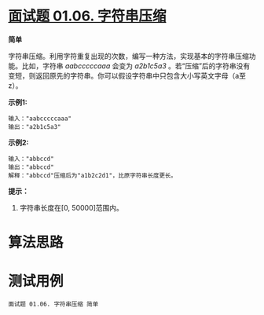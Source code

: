 # [面试题 01.06. 字符串压缩][cnTitle]

**简单**

字符串压缩。利用字符重复出现的次数，编写一种方法，实现基本的字符串压缩功能。比如，字符串 *aabcccccaaa* 会变为 *a2b1c5a3* 。若“压缩”后的字符串没有变短，则返回原先的字符串。你可以假设字符串中只包含大小写英文字母（a至z）。

**示例1:** 

```
输入："aabcccccaaa"
输出："a2b1c5a3"

```

**示例2:** 

```
输入："abbccd"
输出："abbccd"
解释："abbccd"压缩后为"a1b2c2d1"，比原字符串长度更长。

```

**提示：** 

1. 字符串长度在[0, 50000]范围内。




# 算法思路

# 测试用例
```
面试题 01.06. 字符串压缩 简单
```

[cnTitle]: https://leetcode-cn.com/problems/compress-string-lcci/
